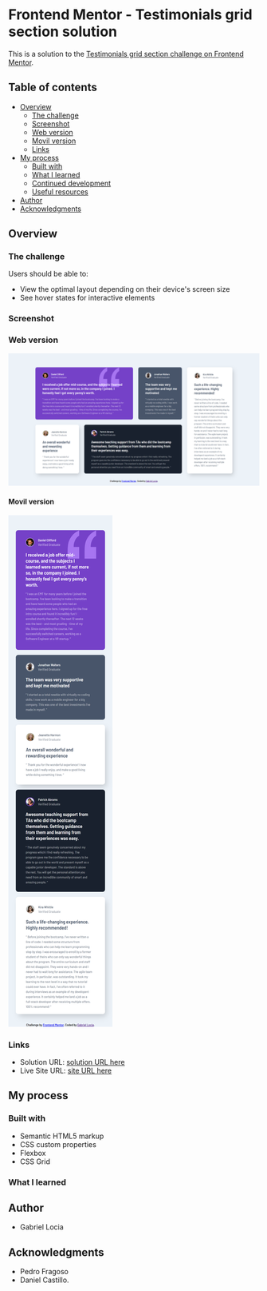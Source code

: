 # Frontend Mentor - Testimonials grid section solution

This is a solution to the [Testimonials grid section challenge on Frontend Mentor](https://www.frontendmentor.io/challenges/testimonials-grid-section-Nnw6J7Un7). 

## Table of contents

- [Overview](#overview)
  - [The challenge](#the-challenge)
  - [Screenshot](#screenshot)
  - [Web version](#Web-version)
  - [Movil version](#Movil-version)
  - [Links](#links)
- [My process](#my-process)
  - [Built with](#built-with)
  - [What I learned](#what-i-learned)
  - [Continued development](#continued-development)
  - [Useful resources](#useful-resources)
- [Author](#author)
- [Acknowledgments](#acknowledgments)

## Overview

### The challenge

Users should be able to:

- View the optimal layout depending on their device's screen size
- See hover states for interactive elements

### Screenshot

### Web version 
![web version](./design/desktop.png)



#### Movil version 
![web version](./design/movil.png)

### Links
- Solution URL: [solution URL here](https://github.com/GabrielLocia/testimonials-grid-section-main)
- Live Site URL: [site URL here](https://gabriellocia.github.io/testimonials-grid-section-main/)

## My process

### Built with

- Semantic HTML5 markup
- CSS custom properties
- Flexbox
- CSS Grid


### What I learned

## Author

- Gabriel Locia

## Acknowledgments

- Pedro Fragoso
- Daniel Castillo.
